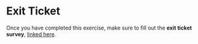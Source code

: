 # Exit Ticket
<!-- -------------------------------------------------- -->

Once you have completed this exercise, make sure to fill out the **exit ticket survey**, [linked here](https://docs.google.com/forms/d/e/1FAIpQLSeuq2LFIwWcm05e8-JU84A3irdEL7JkXhMq5Xtoalib36LFHw/viewform?usp=pp_url&entry.693978880=e-code-target).
